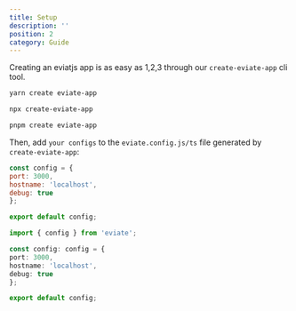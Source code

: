```yaml
---
title: Setup
description: ''
position: 2
category: Guide
---
```




Creating an eviatjs app is as easy as 1,2,3 through our `create-eviate-app` cli tool. 


<code-group>
  <code-block label="Yarn" active>

  ```bash
  yarn create eviate-app
  ```

  </code-block>
  
  <code-block label="NPM">

  ```bash
  npx create-eviate-app
  ```

  </code-block>
  <code-block label="PNPM">

  ```bash
  pnpm create eviate-app
  ```

  </code-block>
</code-group>

Then, add `your configs` to the `eviate.config.js/ts` file generated by `create-eviate-app`:

<code-group>
  <code-block label="JavaScript" active>

  ```js
  const config = {
  port: 3000,
  hostname: 'localhost',
  debug: true
 };

export default config;
  ```

  </code-block>
  
  <code-block label="TypeScript">

  ```ts
  import { config } from 'eviate';

const config: config = {
  port: 3000,
  hostname: 'localhost',
  debug: true
};

export default config;
  ```

  </code-block>
</code-group>
